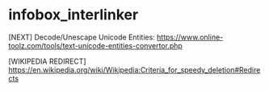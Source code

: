 # infobox_interlinker

[NEXT] Decode/Unescape Unicode Entities: https://www.online-toolz.com/tools/text-unicode-entities-convertor.php

[WIKIPEDIA REDIRECT] https://en.wikipedia.org/wiki/Wikipedia:Criteria_for_speedy_deletion#Redirects
